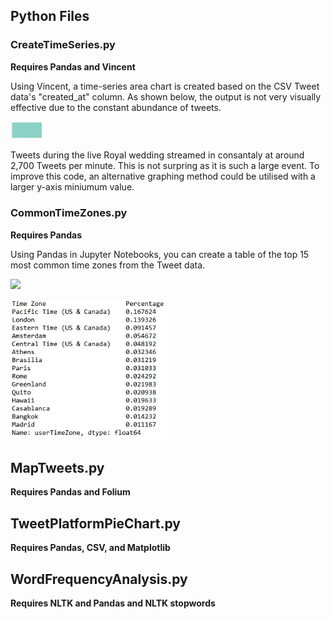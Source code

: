 ## Python Files

### CreateTimeSeries.py
<b>Requires Pandas and Vincent</b>

Using Vincent, a time-series area chart is created based on the CSV Tweet data's "created_at" column. As shown below, the output is not very visually effective due to the constant abundance of tweets.

<img src="https://github.com/kmbutterfield/Programming-for-Spatial-Analysts-Advanced-Skills-Assessment-2/blob/master/0.%20Images/TimeSeriesOutput.png" style="max-width:10%;"></a>

Tweets during the live Royal wedding streamed in consantaly at around 2,700 Tweets per minute. This is not surpring as it is such a large event. To improve this code, an alternative graphing method could be utilised with a larger y-axis miniumum value.

### CommonTimeZones.py
<b>Requires Pandas </b>

Using Pandas in Jupyter Notebooks, you can create a table of the top 15 most common time zones from the Tweet data.

<img src="https://https://github.com/kmbutterfield/Programming-for-Spatial-Analysts-Advanced-Skills-Assessment-2/blob/master/0.%20Images/TimeZoneOutput.png" width="48">

<img src="https://github.com/kmbutterfield/Programming-for-Spatial-Analysts-Advanced-Skills-Assessment-2/blob/master/0.%20Images/TimeZoneOutput.png" style="max-width:50%;"></a>


## MapTweets.py
<b>Requires Pandas and Folium </b>



## TweetPlatformPieChart.py
<b>Requires Pandas, CSV, and Matplotlib </b>



## WordFrequencyAnalysis.py
<b>Requires NLTK and Pandas and NLTK stopwords </b>



